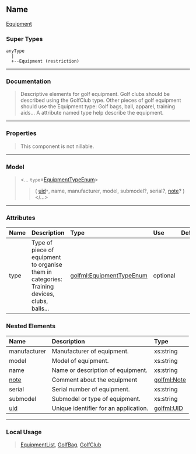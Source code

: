 ## Name ##

[Equipment](CEquipment.md)
### Super Types ###
```
anyType
  |
  +--Equipment (restriction)
```


---


### Documentation ###


> Descriptive elements for golf equipment. Golf clubs should be described using the GolfClub type.
> Other pieces of golf equipment should use the Equipment type: Golf bags, ball, apparel, training aids...
> A attribute named type help describe the equipment.


---



### Properties ###

> This component is not nillable.

---


### Model ###

> <...  `type`=[EquipmentTypeEnum](SEquipmentTypeEnum.md)>
> > ( [uid](CUID.md)`*`, name, manufacturer, model, submodel?, serial?, [note](CNote.md)?   )
> > </...>

---


### Attributes ###

| **Name** | **Description** | **Type** | **Use** | **Default** | **Fixed** | **Form** |
|:---------|:----------------|:---------|:--------|:------------|:----------|:---------|
| type     |  				Type of piece of equipment to organise them in categories: Training devices, clubs, balls...			 | [golfml:EquipmentTypeEnum](SEquipmentTypeEnum.md) | optional |             |           | unqualified |

### Nested Elements ###

| **Name** | **Description** | **Type** |
|:---------|:----------------|:---------|
| manufacturer |  					Manufacturer of equipment.				 | xs:string |
| model    |  					Model of equipment.				 | xs:string |
| name     |  					Name or description of equipment.				 | xs:string |
| [note](CNote.md) |  Comment about the equipment | [golfml:Note](CNote.md) |
| serial   |  					Serial number of equipment.				 | xs:string |
| submodel |  					Submodel or type of equipment.				 | xs:string |
| [uid](CUID.md) |  					Unique identifier for an application.				 | [golfml:UID](CUID.md) |


---


### Local Usage ###

> [EquipmentList](CEquipmentList.md), [GolfBag](CGolfBag.md), [GolfClub](CGolfClub.md)
